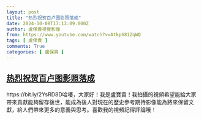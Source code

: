 ```yaml
---
layout: post
title: "热烈祝贺百卢图影照落成"
date: 2024-10-08T17:13:09.000Z
author: 盧保貴視覺影像
from: https://www.youtube.com/watch?v=Atkp681ZqWQ
tags: [ 盧保貴 ]
comments: True
categories: [ 盧保貴 ]
---
```

<!--1728407589000-->
[热烈祝贺百卢图影照落成](https://www.youtube.com/watch?v=Atkp681ZqWQ)
------

<div>
https://bit.ly/2YsRD8D哈嘍，大家好！我是盧寶貴！我拍攝的視頻希望能給大家帶來貢獻能夠留存後世，能成為後人對現在的歷史參考期待影像能為將來保留文獻，給人們帶來更多的意義與思考。喜歡我的視頻記得評論哦！
</div>
